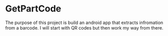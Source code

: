 # GetPartCode
The purpose of this project is build an android app that extracts infromation from a barcode. I will start with QR codes but then work my way from there.
